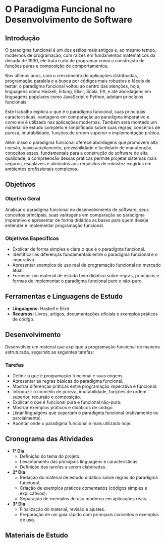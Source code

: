 # O Paradigma Funcional no Desenvolvimento de Software

## Introdução

O paradigma funcional é um dos estilos mais antigos e, ao mesmo tempo, modernos de programação, com raízes em fundamentos matemáticos da década de 1930, ele trata o ato de programar como a construção de funções puras e composição de comportamentos.

Nos últimos anos, com o crescimento de aplicações distribuídas, programação paralela e a busca por códigos mais robustos e fáceis de testar, o paradigma funcional voltou ao centro das atenções, hoje, linguagens como Haskell, Erlang, Elixir, Scala, F#, e até abordagens em linguagens populares como JavaScript e Python, adotam princípios funcionais.

Este trabalho explora o que é o paradigma funcional, suas principais características, vantagens em comparação ao paradigma imperativo e como ele é utilizado nas aplicações modernas. Também será montado um material de estudo completo e simplificado sobre suas regras, conceitos de pureza, imutabilidade, funções de ordem superior e implementação prática.

Além disso o paradigma funcional oferece abordagens que promovem alta coesão, baixo acoplamento, previsibilidade e facilidade de manutenção, conceitos esses, fundamentais para a construção de software de alta qualidade, a compreensão dessas práticas permite projetar sistemas mais seguros, escaláveis e alinhados aos requisitos de robustez exigidos em ambientes profissionais complexos.

## Objetivos

### Objetivo Geral

Analisar o paradigma funcional no desenvolvimento de software, seus conceitos principais, suas vantagens em comparação ao paradigma imperativo e apresentar de forma didática as bases para quem deseja entender e implementar programação funcional.

### Objetivos Específicos

* Explicar de forma simples e clara o que é o paradigma funcional.
* Identificar as diferenças fundamentais entre o paradigma funcional e o imperativo.
* Apresentar exemplos de uso real de programação funcional no mercado atual.
* Fornecer um material de estudo bem didático sobre regras, princípios e formas de implementar o paradigma funcional puro e não-puro.

## Ferramentas e Linguagens de Estudo

* **Linguagens:** Haskell e Elixir
* **Recursos:** Livros, artigos, documentações oficiais e exemplos práticos de código.

## Desenvolvimento

Desenvolver um material que explique a programação funcional de maneira estruturada, seguindo as seguintes tarefas:

### Tarefas

* Definir o que é programação funcional e suas origens.
* Apresentar as regras básicas do paradigma funcional.
* Mostrar diferenças práticas entre programação imperativa e funcional.
* Introduzir o conceito de pureza, imutabilidade, funções de ordem superior, recursão e composição.
* Explicar o que é funcional pura e funcional não-pura.
* Mostrar exemplos práticos e didáticos de código.
* Listar linguagens que suportam o paradigma funcional (nativamente ou parcialmente).
* Apontar onde o paradigma funcional é mais utilizado hoje.

## Cronograma das Atividades

* **1° Dia** :
  * Definição do tema do projeto.
  * Levantamento das principais linguagens e características.
  * Definição das tarefas a serem elaboradas.
* **2° Dia** :
  * Redação do material de estudo didático sobre regras do paradigma funcional.
  * Criação de exemplos práticos comentados (códigos simples e explicativos).
  * Separação de exemplos de uso moderno em aplicações reais.
* **3° Dia** :
  * Finalização do material, revisão e ajustes.
  * Preparação de um guia rápido com principais conceitos e exemplos de uso.

## Materiais de Estudo

